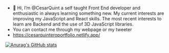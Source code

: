 - 👋 Hi, I’m @CesarQuint a self taught Front End developer and enthusiastic in always learning something new. My current interests are improving my JavaScript and React skills. The most recent interests to learn are Backend and the use of 3D JavaScript libraries.
- You can contact me through my webpage or my tweeter 
- https://cesarquinteroportfolio.netlify.app/

[![Anurag's GitHub stats](https://github-readme-stats.vercel.app/api?CesarQuint=anuraghazra)](https://github.com/anuraghazra/github-readme-stats)

